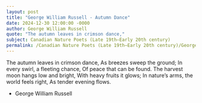 ```yaml
---
layout: post
title: "George William Russell - Autumn Dance"
date: 2024-12-30 12:00:00 -0000
author: George William Russell
quote: "The autumn leaves in crimson dance,"
subject: Canadian Nature Poets (Late 19th–Early 20th century)
permalink: /Canadian Nature Poets (Late 19th–Early 20th century)/George William Russell/George William Russell - Autumn Dance
---
```


The autumn leaves in crimson dance,
As breezes sweep the ground;
In every swirl, a fleeting chance,
Of peace that can be found.
The harvest moon hangs low and bright,
With heavy fruits it glows;
In nature’s arms, the world feels right,
As tender evening flows.


- George William Russell
